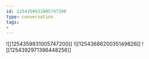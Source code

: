 ```yaml
---
id: 1254359931005747200
type: conversation
tags:
- 
---
```

![[1254359931005747200]]
![[1254368620035149826]]
![[1254392971396448256]]

